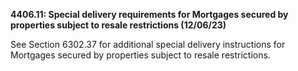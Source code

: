 **4406.11: Special delivery requirements for Mortgages secured by
properties subject to resale restrictions (12/06/23)**

See Section 6302.37 for additional special delivery instructions for
Mortgages secured by properties subject to resale restrictions.